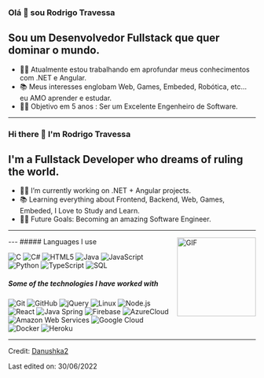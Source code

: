 ### Olá 👋 sou Rodrigo Travessa ###

## Sou um Desenvolvedor Fullstack que quer dominar o mundo.

- 👨‍💻 Atualmente estou trabalhando em aprofundar meus conhecimentos com .NET e Angular.
- 📚 Meus interesses englobam Web, Games, Embeded, Robótica, etc... eu AMO aprender e estudar.
- 💪🏼 Objetivo em 5 anos : Ser um Excelente Engenheiro de Software.

---
### Hi there 👋 I'm Rodrigo Travessa

## I'm a Fullstack Developer who dreams of ruling the world.

- 👨‍💻 I’m currently working on .NET + Angular projects.
- 📚 Learning everything about Frontend, Backend, Web, Games, Embeded, I Love to Study and Learn.
- 💪🏼 Future Goals: Becoming an amazing Software Engineer.

---
<img align="right" alt="GIF" height="160px" src="https://media.giphy.com/media/Ah3zHH7hvsSB2/giphy.gif" />
---
##### Languages I use

![C](https://img.shields.io/badge/-C-000000?style=flat&logo=c)
![C#](https://img.shields.io/badge/-C++-000000?style=flat&logo=CSharp)
![HTML5](https://img.shields.io/badge/-HTML5-000000?style=flat&logo=html5)
![Java](https://img.shields.io/badge/-Java-000000?style=flat&logo=java)
![JavaScript](https://img.shields.io/badge/-JavaScript-000000?style=flat&logo=javascript)
![Python](https://img.shields.io/badge/-Python-000000?style=flat&logo=python)
![TypeScript](https://img.shields.io/badge/-TypeScript-000000?style=flat&logo=typescript)
![SQL](https://img.shields.io/badge/-SQL-000000?style=flat&logo=postgresql)

##### Some of the technologies I have worked with

![Git](https://img.shields.io/badge/-Git-222222?style=flat&logo=git&logoColor=F05032)
![GitHub](https://img.shields.io/badge/-GitHub-222222?style=flat&logo=github&logoColor=181717)
![jQuery](https://img.shields.io/badge/-jQuery-222222?style=flat&logo=jQuery&logoColor=0769AD)
![Linux](https://img.shields.io/badge/-Linux-222222?style=flat&logo=linux&logoColor=FCC624)
![Node.js](https://img.shields.io/badge/-Node.js-222222?style=flat&logo=node.js&logoColor=339933)
![React](https://img.shields.io/badge/-React-222222?style=flat&logo=React&logoColor=61DAFB)
![Java Spring](https://img.shields.io/badge/-Spring-222222?style=flat&logo=spring&logoColor=6DB33F)
![Firebase](https://img.shields.io/badge/Firebase-222222?style=flat-square&logo=firebase)
![AzureCloud](https://img.shields.io/badge/Microsoft%20Azure-222222?style=flat-square&logo=microsoft-azure)
![Amazon Web Services](https://img.shields.io/badge/-Amazon%20Web%20Services-222222?style=flat-square&logo=Amazon-Web-Service)
![Google Cloud](https://img.shields.io/badge/Google%20Cloud-black?style=flat-square&logo=google-cloud)
![Docker](https://img.shields.io/badge/-Docker-black?style=flat-square&logo=docker)
![Heroku](https://img.shields.io/badge/-Heroku-222222?style=flat-square&logo=heroku)
<br/>

---

Credit: [Danushka2](https://github.com/Danushka2)

Last edited on: 30/06/2022

<!--
**rodrigo-travessa/rodrigo-travessa** is a ✨ _special_ ✨ repository because its `README.md` (this file) appears on your GitHub profile.

Here are some ideas to get you started:

- 🔭 I’m currently working on ...
- 🌱 I’m currently learning ...
- 👯 I’m looking to collaborate on ...
- 🤔 I’m looking for help with ...
- 💬 Ask me about ...
- 📫 How to reach me: ...
- 😄 Pronouns: ...
- ⚡ Fun fact: ...
-->
